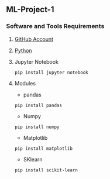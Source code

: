 ## ML-Project-1

### Software and Tools Requirements

1. [GitHub Account](https://github.com/)

2. [Python](https://www.python.org/downloads/)

3. Jupyter Notebook

	```
	pip install jupyter notebook
	```

4. Modules
	- pandas
	```
	pip install pandas
	```

	- Numpy
	```
	pip install numpy
	```

	- Matplotlib
	```
	pip install matplotlib
	```

	- SKlearn
	```
	pip install scikit-learn
	```
